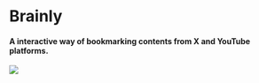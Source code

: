 <h1>Brainly</h1>
<h4> A interactive way of bookmarking contents from X and YouTube platforms.</h4>
<img src="https://github.com/user-attachments/assets/6f973eee-5285-4eea-828a-db430c952d10">
